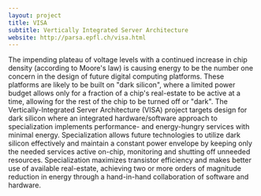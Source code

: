 ```yaml
---
layout: project
title: VISA
subtitle: Vertically Integrated Server Architecture
website: http://parsa.epfl.ch/visa.html
---
```


The impending plateau of voltage levels with a continued increase in chip density (according to Moore's law) is causing energy to be the number one concern in the design of future digital computing platforms. These platforms are likely to be built on "dark silicon", where a limited power budget allows only for a fraction of a chip's real-estate to be active at a time, allowing for the rest of the chip to be turned off or "dark". The Vertically-Integrated Server Architecture (VISA) project targets design for dark silicon where an integrated hardware/software approach to specialization implements performance- and energy-hungry services with minimal energy. Specialization allows future technologies to utilize dark silicon effectively and maintain a constant power envelope by keeping only the needed services active on-chip, monitoring and shutting off unneeded resources. Specialization maximizes transistor efficiency and makes better use of available real-estate, achieving two or more orders of magnitude reduction in energy through a hand-in-hand collaboration of software and hardware.

